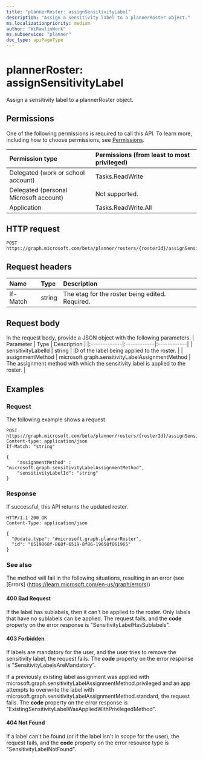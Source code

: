 ```yaml
---
title: "plannerRoster: assignSensitivityLabel"
description: "Assign a sensitivity label to a plannerRoster object."
ms.localizationpriority: medium
author: "WiRawlinWork"
ms.subservice: "planner"
doc_type: apiPageType
---
```


# plannerRoster: assignSensitivityLabel

Assign a sensitivity label to a plannerRoster object.

## Permissions
One of the following permissions is required to call this API. To learn more, including how to choose permissions, see [Permissions](/graph/permissions-reference).

|Permission type      | Permissions (from least to most privileged)              |
|:--------------------|:---------------------------------------------------------|
|Delegated (work or school account) | Tasks.ReadWrite    |
|Delegated (personal Microsoft account) | Not supported.    |
|Application | Tasks.ReadWrite.All |

## HTTP request

<!-- { "blockType": "ignored" } -->
```http
POST https://graph.microsoft.com/beta/planner/rosters/{rosterId}/assignSensitivityLabel
```
## Request headers

| Name       | Type | Description |
|:---------------|:--------|:--------|
| If-Match | string | The etag for the roster being edited. Required.  |

## Request body

In the request body, provide a JSON object with the following parameters.
| Parameter    | Type        | Description |
|:-------------|:------------|:------------|
| sensitivityLabelId | string | ID of the label being applied to the roster. |
| assignmentMethod | microsoft.graph.sensitivityLabelAssignmentMethod | The assignment method with which the sensitivity label is applied to the roster. |

## Examples

### Request
The following example shows a request. 
<!-- {
  "blockType": "request",
  "name": "assign_sensitivitylabel_to_roster_"
}
-->

```http
POST https://graph.microsoft.com/beta/planner/rosters/{rosterId}/assignSensitivityLabel
Content-type: application/json
If-Match: "string"

{
    "assignmentMethod" : "microsoft.graph.sensitivityLabelAssignmentMethod",
    "sensitivityLabelId": "string"
}
```

### Response

If successful, this API returns the updated roster.

<!-- {
  "blockType": "response",
  "truncated": true,
  "name": "assign_sensitivitylabel_to_roster_",
  "@odata.type": "microsoft.graph.plannerRoster"
}
-->
``` http
HTTP/1.1 200 OK
Content-Type: application/json

{
  "@odata.type": "#microsoft.graph.plannerRoster",
  "id": "6519868f-868f-6519-8f86-19658f861965"
}
```

### See also

The method will fail in the following situations, resulting in an error (see [Errors] (https://learn.microsoft.com/en-us/graph/errors))

#### 400 Bad Request

If the label has sublabels, then it can't be applied to the roster. Only labels that have no sublabels can be applied. The request fails, and the **code** property on the error response is "SensitivityLabelHasSublabels".

#### 403 Forbidden

If labels are mandatory for the user, and the user tries to remove the sensitivity label, the request fails. The **code** property on the error response is "SensitivityLabelsAreMandatory".

If a previously existing label assignment was applied with microsoft.graph.sensitivityLabelAssignmentMethod.privileged and an app attempts to overwrite the label with microsoft.graph.sensitivityLabelAssignmentMethod.standard, the request fails. The **code** property on the error response is "ExistingSensitivityLabelWasAppliedWithPrivilegedMethod".

#### 404 Not Found

If a label can't be found (or if the label isn't in scope for the user), the request fails, and the **code** property on the error resource type is "SensitivityLabelNotFound".